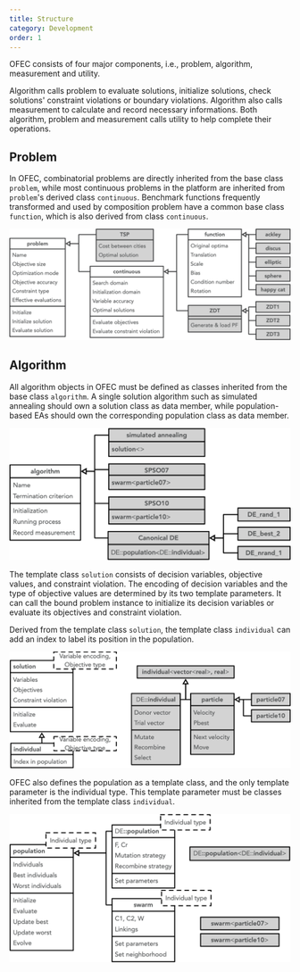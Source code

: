 ```yaml
---
title: Structure
category: Development
order: 1
---
```

OFEC consists of four major components, i.e., problem, algorithm, measurement and utility. 

<object data="../../images/OFEC_component_diagram.svg" type="image/svg+xml" width="600"></object>

Algorithm calls problem to evaluate solutions, initialize solutions, check solutions' constraint violations or boundary violations. Algorithm also calls measurement to calculate and record necessary informations. Both algorithm, problem and measurement calls utility to help complete their operations.

## Problem
In OFEC, combinatorial problems are directly inherited from the base class `problem`, while most continuous problems in the platform are inherited from `problem`'s derived class `continuous`. Benchmark functions frequently transformed and used by composition problem have a common base class `function`, which is also derived from class `continuous`.

<img src="../../images/Structure_Problem.png" width="700">

## Algorithm
All algorithm objects in OFEC must be defined as classes inherited from the base class `algorithm`. A single solution algorithm such as simulated annealing should own a solution class as data member, while population-based EAs should own the corresponding population class as data member.

<img src="../../images/Structure_Algorithm.png" width="600">

The template class `solution` consists of decision variables, objective values, and constraint violation. The encoding of decision variables and the type of objective values are determined by its two template parameters. It can call the bound problem instance to initialize its decision variables or evaluate its objectives and constraint violation.

Derived from the template class `solution`, the template class `individual` can add an index to label its position in the population.

<img src="../../images/Structure_Individual.png" width="650">

OFEC also defines the population as a template class, and the only template parameter is the individual type. This template parameter must be classes inherited from the template class `individual`.

<img src="../../images/Structure_Population.png" width="650">